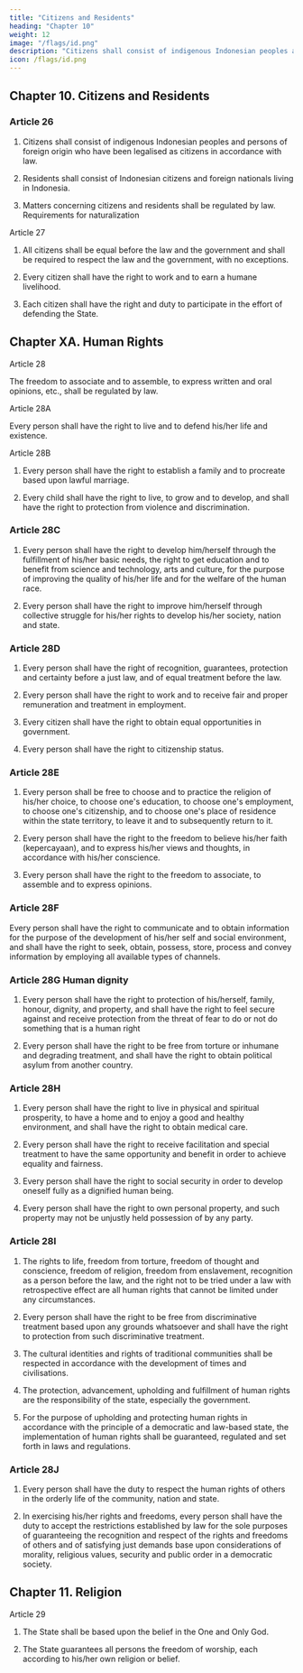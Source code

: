 ```yaml
---
title: "Citizens and Residents"
heading: "Chapter 10"
weight: 12
image: "/flags/id.png"
description: "Citizens shall consist of indigenous Indonesian peoples and persons of foreign origin who have been legalised as citizens in accordance with law"
icon: /flags/id.png
---
```



## Chapter 10. Citizens and Residents

<!-- Requirements for birthright citizenship -->


### Article 26

1. Citizens shall consist of indigenous Indonesian peoples and persons of foreign origin who have been legalised as citizens in accordance with law.

2. Residents shall consist of Indonesian citizens and foreign nationals living in Indonesia.

3. Matters concerning citizens and residents shall be regulated by law. Requirements for naturalization

Article 27

1. All citizens shall be equal before the law and the government and shall be required to respect the law and the government, with no exceptions.

2. Every citizen shall have the right to work and to earn a humane livelihood.

3. Each citizen shall have the right and duty to participate in the effort of defending
the State.


## Chapter XA. Human Rights

Article 28

The freedom to associate and to assemble, to express written and oral opinions, etc.,
shall be regulated by law.


Article 28A

Every person shall have the right to live and to defend his/her life and existence.

Article 28B

1. Every person shall have the right to establish a family and to procreate based
upon lawful marriage.

2. Every child shall have the right to live, to grow and to develop, and shall have the right to protection from violence and discrimination.

<!-- Rights of children -->

### Article 28C

1. Every person shall have the right to develop him/herself through the fulfillment of his/her basic needs, the right to get education and to benefit from science and technology, arts and culture, for the purpose of improving the quality of his/her
life and for the welfare of the human race.

2. Every person shall have the right to improve him/herself through collective struggle for his/her rights to develop his/her society, nation and state.


### Article 28D

1. Every person shall have the right of recognition, guarantees, protection and
certainty before a just law, and of equal treatment before the law.
2. Every person shall have the right to work and to receive fair and proper
remuneration and treatment in employment.

3. Every citizen shall have the right to obtain equal opportunities in government.

4. Every person shall have the right to citizenship status.


### Article 28E

1. Every person shall be free to choose and to practice the religion of his/her choice,
to choose one's education, to choose one's employment, to choose one's
citizenship, and to choose one's place of residence within the state territory, to
leave it and to subsequently return to it.

2. Every person shall have the right to the freedom to believe his/her faith
(kepercayaan), and to express his/her views and thoughts, in accordance with
his/her conscience.
3. Every person shall have the right to the freedom to associate, to assemble and to
express opinions.


### Article 28F

Every person shall have the right to communicate and to obtain information for the purpose of the development of his/her self and social environment, and shall have the right to seek, obtain, possess, store, process and convey information by employing all available types of channels.


### Article 28G Human dignity

1. Every person shall have the right to protection of his/herself, family, honour,
dignity, and property, and shall have the right to feel secure against and receive
protection from the threat of fear to do or not do something that is a human
right

2. Every person shall have the right to be free from torture or inhumane and degrading treatment, and shall have the right to obtain political asylum from another country.


### Article 28H

1. Every person shall have the right to live in physical and spiritual prosperity, to
have a home and to enjoy a good and healthy environment, and shall have the
right to obtain medical care.

2. Every person shall have the right to receive facilitation and special treatment to
have the same opportunity and benefit in order to achieve equality and fairness.

3. Every person shall have the right to social security in order to develop oneself
fully as a dignified human being.

4. Every person shall have the right to own personal property, and such property
may not be unjustly held possession of by any party.


### Article 28I

1. The rights to life, freedom from torture, freedom of thought and conscience,
freedom of religion, freedom from enslavement, recognition as a person before
the law, and the right not to be tried under a law with retrospective effect are all
human rights that cannot be limited under any circumstances.

2. Every person shall have the right to be free from discriminative treatment based
upon any grounds whatsoever and shall have the right to protection from such
discriminative treatment.

3. The cultural identities and rights of traditional communities shall be respected in
accordance with the development of times and civilisations.

4. The protection, advancement, upholding and fulfillment of human rights are the
responsibility of the state, especially the government.

5. For the purpose of upholding and protecting human rights in accordance with the
principle of a democratic and law-based state, the implementation of human
rights shall be guaranteed, regulated and set forth in laws and regulations.



### Article 28J

1. Every person shall have the duty to respect the human rights of others in the
orderly life of the community, nation and state.

2. In exercising his/her rights and freedoms, every person shall have the duty to accept the restrictions established by law for the sole purposes of guaranteeing the recognition and respect of the rights and freedoms of others and of satisfying just demands base upon considerations of morality, religious values, security and public order in a democratic society.


## Chapter 11. Religion

Article 29

1. The State shall be based upon the belief in the One and Only God.

2. The State guarantees all persons the freedom of worship, each according to
his/her own religion or belief.

